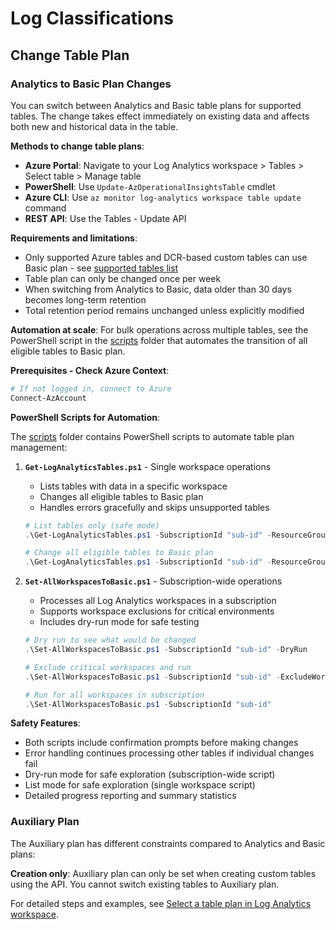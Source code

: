# Log Classifications

## Change Table Plan

### Analytics to Basic Plan Changes

You can switch between Analytics and Basic table plans for supported tables. The change takes effect immediately on existing data and affects both new and historical data in the table.

**Methods to change table plans**:
- **Azure Portal**: Navigate to your Log Analytics workspace > Tables > Select table > Manage table
- **PowerShell**: Use `Update-AzOperationalInsightsTable` cmdlet
- **Azure CLI**: Use `az monitor log-analytics workspace table update` command
- **REST API**: Use the Tables - Update API

**Requirements and limitations**:
- Only supported Azure tables and DCR-based custom tables can use Basic plan - see [supported tables list](https://learn.microsoft.com/en-us/azure/azure-monitor/logs/basic-logs-azure-tables)
- Table plan can only be changed once per week
- When switching from Analytics to Basic, data older than 30 days becomes long-term retention
- Total retention period remains unchanged unless explicitly modified

**Automation at scale**: For bulk operations across multiple tables, see the PowerShell script in the [scripts](./scripts/) folder that automates the transition of all eligible tables to Basic plan.

**Prerequisites - Check Azure Context**:
```powershell
# If not logged in, connect to Azure
Connect-AzAccount
```

**PowerShell Scripts for Automation**:

The [scripts](./scripts/) folder contains PowerShell scripts to automate table plan management:

1. **`Get-LogAnalyticsTables.ps1`** - Single workspace operations
   - Lists tables with data in a specific workspace
   - Changes all eligible tables to Basic plan
   - Handles errors gracefully and skips unsupported tables
   
   ```powershell
   # List tables only (safe mode)
   .\Get-LogAnalyticsTables.ps1 -SubscriptionId "sub-id" -ResourceGroupName "rg-name" -WorkspaceName "workspace-name" -ListOnly
   
   # Change all eligible tables to Basic plan
   .\Get-LogAnalyticsTables.ps1 -SubscriptionId "sub-id" -ResourceGroupName "rg-name" -WorkspaceName "workspace-name"
   ```

2. **`Set-AllWorkspacesToBasic.ps1`** - Subscription-wide operations
   - Processes all Log Analytics workspaces in a subscription
   - Supports workspace exclusions for critical environments
   - Includes dry-run mode for safe testing
   
   ```powershell
   # Dry run to see what would be changed
   .\Set-AllWorkspacesToBasic.ps1 -SubscriptionId "sub-id" -DryRun
   
   # Exclude critical workspaces and run
   .\Set-AllWorkspacesToBasic.ps1 -SubscriptionId "sub-id" -ExcludeWorkspaces @("prod-workspace", "security-logs")
   
   # Run for all workspaces in subscription
   .\Set-AllWorkspacesToBasic.ps1 -SubscriptionId "sub-id"
   ```

**Safety Features**:
- Both scripts include confirmation prompts before making changes
- Error handling continues processing other tables if individual changes fail
- Dry-run mode for safe exploration (subscription-wide script)
- List mode for safe exploration (single workspace script)
- Detailed progress reporting and summary statistics

### Auxiliary Plan

The Auxiliary plan has different constraints compared to Analytics and Basic plans:

**Creation only**: Auxiliary plan can only be set when creating custom tables using the API. You cannot switch existing tables to Auxiliary plan.

For detailed steps and examples, see [Select a table plan in Log Analytics workspace](https://learn.microsoft.com/en-us/azure/azure-monitor/logs/logs-table-plans?tabs=azure-powershell).